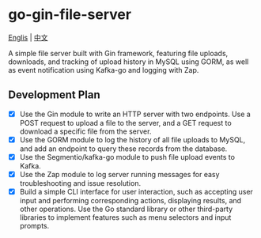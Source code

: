 # go-gin-file-server
[Englis](./README.md) | [中文](./README_zh.md)

A simple file server built with Gin framework, featuring file uploads, downloads, and tracking of upload history in MySQL using GORM, as well as event notification using Kafka-go and logging with Zap.



## Development Plan

- [x]  Use the Gin module to write an HTTP server with two endpoints. Use a POST request to upload a file to the server, and a GET request to download a specific file from the server.
- [X] Use the GORM module to log the history of all file uploads to MySQL, and add an endpoint to query these records from the database.
- [X] Use the Segmentio/kafka-go module to push file upload events to Kafka.
- [X] Use the Zap module to log server running messages for easy troubleshooting and issue resolution.
- [X] Build a simple CLI interface for user interaction, such as accepting user input and performing corresponding actions, displaying results, and other operations. Use the Go standard library or other third-party libraries to implement features such as menu selectors and input prompts.
